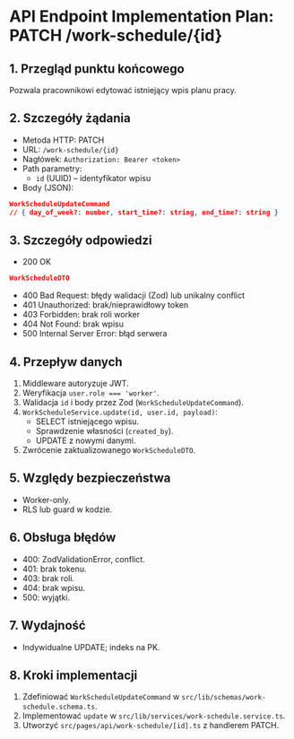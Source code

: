 # API Endpoint Implementation Plan: PATCH /work-schedule/{id}

## 1. Przegląd punktu końcowego

Pozwala pracownikowi edytować istniejący wpis planu pracy.

## 2. Szczegóły żądania

- Metoda HTTP: PATCH
- URL: `/work-schedule/{id}`
- Nagłówek: `Authorization: Bearer <token>`
- Path parametry:
  - `id` (UUID) – identyfikator wpisu
- Body (JSON):

```json
WorkScheduleUpdateCommand
// { day_of_week?: number, start_time?: string, end_time?: string }
```

## 3. Szczegóły odpowiedzi

- 200 OK

```json
WorkScheduleDTO
```

- 400 Bad Request: błędy walidacji (Zod) lub unikalny conflict
- 401 Unauthorized: brak/nieprawidłowy token
- 403 Forbidden: brak roli worker
- 404 Not Found: brak wpisu
- 500 Internal Server Error: błąd serwera

## 4. Przepływ danych

1. Middleware autoryzuje JWT.
2. Weryfikacja `user.role === 'worker'`.
3. Walidacja `id` i body przez Zod (`WorkScheduleUpdateCommand`).
4. `WorkScheduleService.update(id, user.id, payload)`:
   - SELECT istniejącego wpisu.
   - Sprawdzenie własności (`created_by`).
   - UPDATE z nowymi danymi.
5. Zwrócenie zaktualizowanego `WorkScheduleDTO`.

## 5. Względy bezpieczeństwa

- Worker-only.
- RLS lub guard w kodzie.

## 6. Obsługa błędów

- 400: ZodValidationError, conflict.
- 401: brak tokenu.
- 403: brak roli.
- 404: brak wpisu.
- 500: wyjątki.

## 7. Wydajność

- Indywidualne UPDATE; indeks na PK.

## 8. Kroki implementacji

1. Zdefiniować `WorkScheduleUpdateCommand` w `src/lib/schemas/work-schedule.schema.ts`.
2. Implementować `update` w `src/lib/services/work-schedule.service.ts`.
3. Utworzyć `src/pages/api/work-schedule/[id].ts` z handlerem PATCH.
